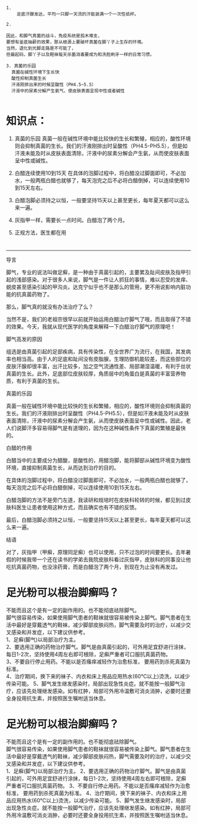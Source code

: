 ```
1.
    足底汗腺发达，平均一只脚一天流的汗能装满一个一次性纸杯。

2.

因此，和脚气真菌的战斗，免疫系统是孤木难支，
要想有釜底抽薪的效果，那从根源上要破坏真菌在脚丫子上生存的环境。
当然，退化到光脚走路是不可能了，
但最起码，脚丫子以及鞋袜每天杀菌消毒要成为和洗脸刷牙一样的日常习惯。

3. 真菌的乐园
  真菌在碱性环境下生长快
  酸性抑制真菌生长
  汗液刚排出来的时候呈酸性（PH4.5~5.5）
  汗液中的尿素分解产生氨气，使皮肤表面呈现中性或者碱性
  
```

# 知识点：

1. 真菌的乐园
真菌一般在碱性环境中能比较快的生长和繁殖，相应的，酸性环境则会抑制真菌的生长。我们的汗液刚排出时呈酸性（PH4.5-PH5.5），但是如汗液未能及时从皮肤表面清除，汗液中的尿素分解会产生氨，从而使皮肤表面呈中性或碱性。

2. 白醋连续使用10到15天
在具体的泡脚过程中，将白醋没过脚面即可，不必加水，一般两瓶白醋也就够了，每天泡完之后不必将白醋倒掉，可以连续使用10到15天左右。

3. 白醋泡脚必须持之以恒，一般要坚持15天以上甚至更长，每年夏天都可以这么来一遍。

4. 灰指甲一样，需要长一点时间。白醋泡了两个月。
5. 正规方法，医生都在用


#
-------------
导言

脚气，专业的说法叫做足癣，是一种由于真菌引起的，主要累及趾间皮肤及指甲引起的浅部感染。对于很多人来说，脚气是一件让人抓狂的事情，难以忍受的发痒、蜕皮甚至感染引起的甲沟炎。达克宁似乎也不是那么的管用，更不用说影响内脏功能的抗真菌药物了。

那么，脚气真的就没有办法治疗了么？

当然不是，我们的老祖宗很早以前就开始运用白醋治疗脚气了哦，而且取得了不错的效果。今天，我就从现代医学的角度来解释一下白醋治疗脚气的原理吧！


脚气高发的原因

组选是由真菌引起的足部疾病，具有传染性，在全世界广为流行，在我国，其发病率也相当高。由于人的足底和趾间没有皮脂腺，生理防御机能较差，而这些部位的皮肤汗腺却很丰富，出汗比较多，加之空气流通性差、局部潮湿温暖，有利于丝状真菌的生长。此外，足底部位皮肤较厚，角质层中的角蛋白是真菌的丰富营养物质，有利于真菌的生长。


真菌的乐园

真菌一般在碱性环境中能比较快的生长和繁殖，相应的，酸性环境则会抑制真菌的生长。我们的汗液刚排出时呈酸性（PH4.5-PH5.5），但是如汗液未能及时从皮肤表面清除，汗液中的尿素分解会产生氨，从而使皮肤表面呈中性或碱性。因此，老人们说脚汗多容易得脚气是有道理的，因为在这种碱性条件下真菌的繁殖是最快的。


白醋的作用

白醋当中的主要成分为醋酸，是酸性的，用醋泡脚，能将脚部从碱性环境变为酸性环境，直接抑制真菌生长，从而达到治疗的目的。

在具体的泡脚过程中，将白醋没过脚面即可，不必加水，一般两瓶白醋也就够了，每天泡完之后不必将白醋倒掉，可以连续使用10到15天左右。

白醋泡脚的方法不是旁门左道，我读研和规培时在皮肤科轮转的时候，都见到过皮肤科医生让患者使用这种方式，而且确实也有不错的反馈。

最后，白醋泡脚必须持之以恒，一般要坚持15天以上甚至更长，每年夏天都可以这么来一遍。


结语

对了，灰指甲（甲癣，原理同足癣）也可以使用，只不过泡的时间要更长。去年暑假的时候我带一个还在读书的学弟去我院皮肤科看过灰指甲，皮肤科的同事没让他吃抗真菌药物，也没涂药膏，而是白醋泡了两个月，到现在为止没有再发过。


# 足光粉可以根治脚癣吗？
不能而且这个是有一定的副作用的。也不能彻底祛除脚气。  
脚气很容易传染，如果使用脚气患者的鞋袜就很容易被传染上脚气。脚气患者在生活中最好是穿戴透气的鞋袜，减少脚部皮肤闷热，脚气需要及时的治疗，以减少交叉感染和并发症，以下建议供参考。    
1、足癣(脚气)以局部治疗为主。  
2、要选用正确的药物治疗脚气。脚气是由真菌引起的，可外用足宜舒进行涂抹，每日1-2次，坚持使用4周左右即可根除，足癣严重者可口服抗真菌药物。  
3、不要自行停止用药。不能以是否瘙痒减轻作为治愈标准， 要用药到杀死真菌为标准。  
4、治疗期间，换下来的袜子、内衣和床上用品应用热水(60℃以上)烫洗，以减少传染可能。
5、脚气发生继发感染时，局部出现急性炎症。就不能按一般脚气治疗，应该先处理继发感染。如有红肿，局部可外用冷温敷可消炎消肿，必要时还要全身投用抗生素，并按照医生嘱咐适当休息。

# 足光粉可以根治脚癣吗？
不能而且这个是有一定的副作用的。也不能彻底祛除脚气。  
脚气很容易传染，如果使用脚气患者的鞋袜就很容易被传染上脚气。脚气患者在生活中最好是穿戴透气的鞋袜，减少脚部皮肤闷热，脚气需要及时的治疗，以减少交叉感染和并发症，以下建议供参考。  
1、足癣(脚气)以局部治疗为主。
2、要选用正确的药物治疗脚气。脚气是由真菌引起的，可外用足宜舒进行涂抹，每日1-2次，坚持使用4周左右即可根除，足癣严重者可口服抗真菌药物。
3、不要自行停止用药。不能以是否瘙痒减轻作为治愈标准， 要用药到杀死真菌为标准。
4、治疗期间，换下来的袜子、内衣和床上用品应用热水(60℃以上)烫洗，以减少传染可能。
5、脚气发生继发感染时，局部出现急性炎症。就不能按一般脚气治疗，应该先处理继发感染。如有红肿，局部可外用冷温敷可消炎消肿，必要时还要全身投用抗生素，并按照医生嘱咐适当休息。


